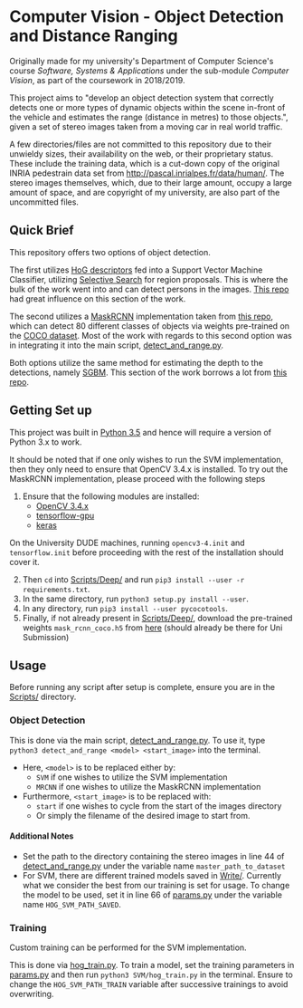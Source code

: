 # Computer Vision - Object Detection and Distance Ranging

Originally made for my university's Department of Computer Science's course _Software, Systems & Applications_ under the sub-module _Computer Vision_, as part of the coursework in 2018/2019.

This project aims to "develop an object detection system that correctly detects one or more types of dynamic objects within the scene in-front of the vehicle and estimates the range (distance in metres) to those objects.", given a set of stereo images taken from a moving car in real world traffic.

A few directories/files are not committed to this repository due to their unwieldy sizes, their availability on the web, or  their proprietary status. These include the training data, which is a cut-down copy of the original INRIA pedestrain data set from <http://pascal.inrialpes.fr/data/human/>. The stereo images themselves, which, due to their large amount, occupy a large amount of space, and are copyright of my university, are also part of the uncommitted files.

## Quick Brief

This repository offers two options of object detection.

The first utilizes [HoG descriptors](https://lear.inrialpes.fr/people/triggs/pubs/Dalal-cvpr05.pdf) fed into a Support Vector Machine Classifier, utilizing [Selective Search](https://koen.me/research/selectivesearch/) for region proposals. This is where the bulk of the work went into and can detect persons in the images. [This repo](https://github.com/tobybreckon/python-bow-hog-object-detection) had great influence on this section of the work.

The second utilizes a [MaskRCNN](https://arxiv.org/abs/1703.06870) implementation taken from [this repo](https://github.com/matterport/Mask_RCNN), which can detect 80 different classes of objects via weights pre-trained on the [COCO dataset](http://cocodataset.org/#home). Most of the work with regards to this second option was in integrating it into the main script, [detect_and_range.py](Scripts/detect_and_range.py).

Both options utilize the same method for estimating the depth to the detections, namely [SGBM](https://ieeexplore.ieee.org/document/4359315). This section of the work borrows a lot from [this repo](https://github.com/tobybreckon/stereo-disparity).

## Getting Set up

This project was built in [Python 3.5](https://www.python.org/downloads/release/python-350/) and hence will require a version of Python 3.x to work.

It should be noted that if one only wishes to run the SVM implementation, then they only need to ensure that OpenCV 3.4.x is installed. To try out the MaskRCNN implementation, please proceed with the following steps

1.  Ensure that the following modules are installed:
    -   [OpenCV 3.4.x](https://opencv.org/opencv-3-4.html)
    -   [tensorflow-gpu](https://www.tensorflow.org/)
    -   [keras](https://keras.io/)

On the University DUDE machines, running `opencv3-4.init` and `tensorflow.init` before proceeding with the rest of the installation should cover it.

2.  Then `cd` into [Scripts/Deep/](Scripts/Deep/) and run `pip3 install --user -r requirements.txt`.
3.  In the same directory, run `python3 setup.py install --user`.
4.  In any directory, run `pip3 install --user pycocotools`.
5.  Finally, if not already present in [Scripts/Deep/](Scripts/Deep/), download the pre-trained weights `mask_rcnn_coco.h5` from [here](https://github.com/matterport/Mask_RCNN/releases/download/v2.0/mask_rcnn_coco.h5) (should already be there for Uni Submission)

## Usage

Before running any script after setup is complete, ensure you are in the [Scripts/](Scripts/) directory.

### Object Detection

This is done via the main script, [detect_and_range.py](Scripts/detect_and_range.py). To use it, type `python3 detect_and_range <model> <start_image>` into the terminal.

-   Here, `<model>` is to be replaced either by:
    -   `SVM` if one wishes to utilize the SVM implementation
    -   `MRCNN` if one wishes to utilize the MaskRCNN implementation
-   Furthermore, `<start_image>` is to be replaced with:
    -   `start` if one wishes to cycle from the start of the images directory
    -   Or simply the filename of the desired image to start from.  

#### Additional Notes

-   Set the path to the directory containing the stereo images in line 44 of [detect_and_range.py](Scripts/detect_and_range.py) under the variable name `master_path_to_dataset`
-   For SVM, there are different trained models saved in [Write/](Write/). Currently what we consider the best from our training is set for usage. To change the model to be used, set it in line 66 of [params.py](Scripts/SVM/params.py) under the variable name `HOG_SVM_PATH_SAVED`.

### Training
Custom training can be performed for the SVM implementation.

This is done via [hog_train.py](Scripts/SVM/hog_train.py). To train a model, set the training parameters in [params.py](Scripts/SVM/params.py) and then run `python3 SVM/hog_train.py` in the terminal. Ensure to change the `HOG_SVM_PATH_TRAIN` variable after successive trainings to avoid overwriting.
